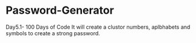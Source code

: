 # Password-Generator
Day5.1- 100 Days of Code
It will create a clustor numbers, aplbhabets and symbols to create a strong password.
